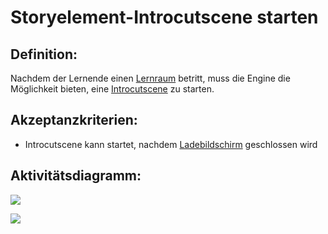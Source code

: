 # Storyelement-Introcutscene starten


## Definition:

Nachdem der Lernende einen [Lernraum](Lernraum-GE.md) betritt, muss die Engine die Möglichkeit bieten, eine [Introcutscene](Cutscene-GE.md) zu starten.


## Akzeptanzkriterien:
- Introcutscene kann startet, nachdem [Ladebildschirm](EWE0023.md) geschlossen wird


## Aktivitätsdiagramm:
![](imageEngineTriggerIntroCutScene.jpg)

![](imageEngineIntroCutScene.jpg)